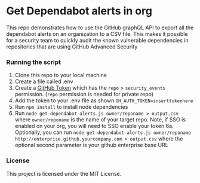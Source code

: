 # Get Dependabot alerts in org 
This repo demonstrates how to use the GitHub graphQL API to export all the dependabot alerts on an organization to a CSV file. This makes it possible for a security team to quickly audit the known vulnerable dependencies in repositories that are using GitHub Advanced Security


### Running the script
1. Clone this repo to your local machine
2. Create a file called .env 
3. Create a [GitHub Token](https://github.com/settings/tokens) which has the `repo` > `security_events` permission. (`repo` permission is needed for private repo)
4. Add the token to your .env file as shown `GH_AUTH_TOKEN=inserttokenhere`
5. Run `npm install` to install node dependencies
6. Run `node get-dependabot-alerts.js owner/reponame > output.csv` where `owner/reponame` is the name of your target repo. Note, if SSO is enabled on your org, you will need to SSO enable your token
    6a. Optionally, you can run `node get-dependabot-alerts.js owner/reponame http://enterprise.github.yourcompany.com > output.csv` where the optional second parameter is your github enterprise base URL
### License
This project is licensed under the MIT License. 
